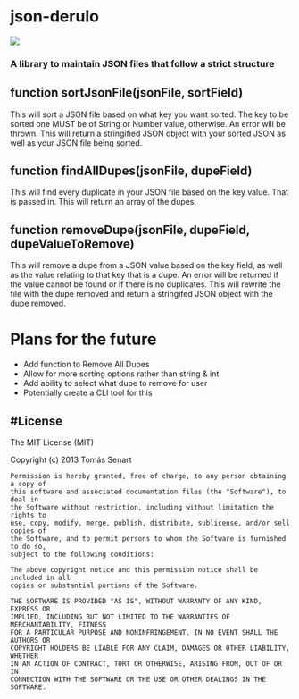 # json-derulo

<img src="https://travis-ci.org/jarrodthibodeau/json-derulo.svg?branch=master" />

### A library to maintain JSON files that follow a strict structure


## function sortJsonFile(jsonFile, sortField)
This will sort a JSON file based on what key you want sorted.
The key to be sorted one MUST be of String or Number value, otherwise.
An error will be thrown. This will return a stringified JSON object with
your sorted JSON as well as your JSON file being sorted.

## function findAllDupes(jsonFile, dupeField)
This will find every duplicate in your JSON file based on the key value.
That is passed in. This will return an array of the dupes.

## function removeDupe(jsonFile, dupeField, dupeValueToRemove)
This will remove a dupe from a JSON value based on the key field,
as well as the value relating to that key that is a dupe. An error
will be returned if the value cannot be found or if there is no duplicates.
This will rewrite the file with the dupe removed and return a stringifed JSON object
with the dupe removed.


# Plans for the future

* Add function to Remove All Dupes
* Allow for more sorting options rather than string & int
* Add ability to select what dupe to remove for user
* Potentially create a CLI tool for this

#License
---
The MIT License (MIT)

Copyright (c) 2013 Tomás Senart

```
Permission is hereby granted, free of charge, to any person obtaining a copy of
this software and associated documentation files (the "Software"), to deal in
the Software without restriction, including without limitation the rights to
use, copy, modify, merge, publish, distribute, sublicense, and/or sell copies of
the Software, and to permit persons to whom the Software is furnished to do so,
subject to the following conditions:

The above copyright notice and this permission notice shall be included in all
copies or substantial portions of the Software.

THE SOFTWARE IS PROVIDED "AS IS", WITHOUT WARRANTY OF ANY KIND, EXPRESS OR
IMPLIED, INCLUDING BUT NOT LIMITED TO THE WARRANTIES OF MERCHANTABILITY, FITNESS
FOR A PARTICULAR PURPOSE AND NONINFRINGEMENT. IN NO EVENT SHALL THE AUTHORS OR
COPYRIGHT HOLDERS BE LIABLE FOR ANY CLAIM, DAMAGES OR OTHER LIABILITY, WHETHER
IN AN ACTION OF CONTRACT, TORT OR OTHERWISE, ARISING FROM, OUT OF OR IN
CONNECTION WITH THE SOFTWARE OR THE USE OR OTHER DEALINGS IN THE SOFTWARE.
```
